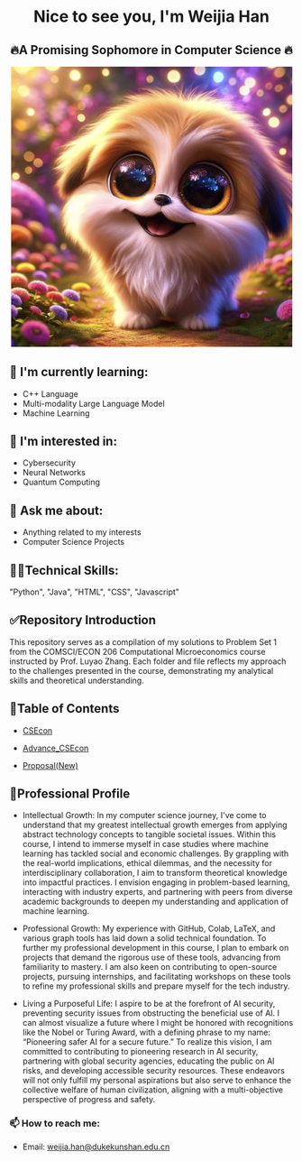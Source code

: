 <h1 align="center"> Nice to see you, I'm Weijia Han</h1>
<h2 align="center">🔥A Promising Sophomore in Computer Science 🔥</h2>

<p align="center">
  <img src="https://github.com/Rising-Stars-by-Sunshine/Vivian-Weijia-_24_CS206/blob/main/Screen%20Shot%202024-03-27%20at%2015.54.51.png?raw=true" alt="Alt Text" width="500">
</p>

## 🌱 I'm currently learning:
- C++ Language
- Multi-modality Large Language Model
- Machine Learning
  
## 👣 I'm interested in:
- Cybersecurity
- Neural Networks
- Quantum Computing

## 💬 Ask me about:
- Anything related to my interests
- Computer Science Projects

## 👩‍💻Technical Skills:

"Python", "Java", "HTML", "CSS", "Javascript"


## ✅Repository Introduction
This repository serves as a compilation of my solutions to Problem Set 1 from the COMSCI/ECON 206 Computational Microeconomics course instructed by Prof. Luyao Zhang. 
Each folder and file reflects my approach to the challenges presented in the course, demonstrating my analytical skills and theoretical understanding.

## 👐Table of Contents
- [CSEcon](CSEcon/)
  
- [Advance_CSEcon](Advance_CSEcon%20)

- [Proposal(New)](Proposal%20(New))

## 🧐Professional Profile
- Intellectual Growth:
  In my computer science journey, I've come to understand that my greatest intellectual growth emerges from applying abstract technology concepts to tangible societal issues. Within this course, I intend to immerse myself in case studies where machine learning has tackled social and economic challenges. By grappling with the real-world implications, ethical dilemmas, and the necessity for interdisciplinary collaboration, I aim to transform theoretical knowledge into impactful practices. I envision engaging in problem-based learning, interacting with industry experts, and partnering with peers from diverse academic backgrounds to deepen my understanding and application of machine learning.
  
- Professional Growth:
  My experience with GitHub, Colab, LaTeX, and various graph tools has laid down a solid technical foundation. To further my professional development in this course, I plan to embark on projects that demand the rigorous use of these tools, advancing from familiarity to mastery. I am also keen on contributing to open-source projects, pursuing internships, and facilitating workshops on these tools to refine my professional skills and prepare myself for the tech industry.
  
- Living a Purposeful Life:
  I aspire to be at the forefront of AI security, preventing security issues from obstructing the beneficial use of AI. I can almost visualize a future where I might be honored with recognitions like the Nobel or Turing Award, with a defining phrase to my name: “Pioneering safer AI for a secure future.” To realize this vision, I am committed to contributing to pioneering research in AI security, partnering with global security agencies, educating the public on AI risks, and developing accessible security resources. These endeavors will not only fulfill my personal aspirations but also serve to enhance the collective welfare of human civilization, aligning with a multi-objective perspective of progress and safety.


### 📫 How to reach me:
- Email: [weijia.han@dukekunshan.edu.cn](mailto:weijia.han@dukekunshan.edu.cn)



